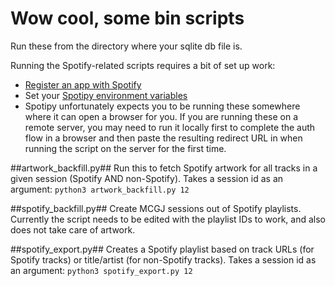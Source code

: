 # Wow cool, some bin scripts #

Run these from the directory where your sqlite db file is.

Running the Spotify-related scripts requires a bit of set up work:
+ [Register an app with Spotify](https://developer.spotify.com/)
+ Set your [Spotipy environment variables](https://spotipy.readthedocs.io/en/2.13.0/#authorization-code-flow)
+ Spotipy unfortunately expects you to be running these somewhere where it can open a browser for you. If you are running these on a remote server, you may need to run it locally first to complete the auth flow in a browser and then paste the resulting redirect URL in when running the script on the server for the first time.

##artwork_backfill.py##
Run this to fetch Spotify artwork for all tracks in a given session (Spotify AND non-Spotify). Takes a session id as an argument:
`python3 artwork_backfill.py 12`

##spotify_backfill.py##
Create MCGJ sessions out of Spotify playlists. Currently the script needs to be edited with the playlist IDs to work, and also does not take care of artwork.

##spotify_export.py##
Creates a Spotify playlist based on track URLs (for Spotify tracks) or title/artist (for non-Spotify tracks). Takes a session id as an argument:
`python3 spotify_export.py 12`
